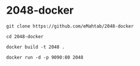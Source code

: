 # 2048-docker

```
git clone https://github.com/eMahtab/2048-docker

cd 2048-docker

docker build -t 2048 .

docker run -d -p 9090:80 2048
```
